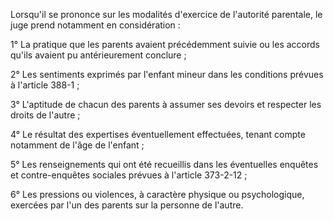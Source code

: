 Lorsqu'il se prononce sur les modalités d'exercice de l'autorité parentale, le juge prend notamment en considération :

1° La pratique que les parents avaient précédemment suivie ou les accords qu'ils avaient pu antérieurement conclure ;

2° Les sentiments exprimés par l'enfant mineur dans les conditions prévues à l'article 388-1 ;

3° L'aptitude de chacun des parents à assumer ses devoirs et respecter les droits de l'autre ;

4° Le résultat des expertises éventuellement effectuées, tenant compte notamment de l'âge de l'enfant ;

5° Les renseignements qui ont été recueillis dans les éventuelles enquêtes et contre-enquêtes sociales prévues à l'article 373-2-12 ;

6° Les pressions ou violences, à caractère physique ou psychologique, exercées par l'un des parents sur la personne de l'autre.
